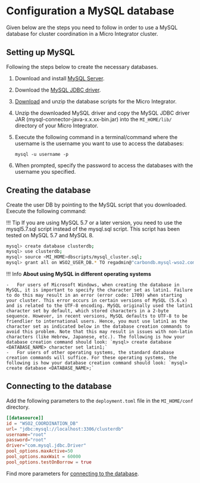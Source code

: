 
# Configuration a MySQL database

Given below are the steps you need to follow in order to use a MySQL database for cluster coordination in a Micro Integrator cluster.

## Setting up MySQL

Following the steps below to create the necessary databases.

1. Download and install [MySQL Server](http://dev.mysql.com/downloads/).
2. Download the [MySQL JDBC driver](http://dev.mysql.com/downloads/connector/j/).
3. [Download](http://wso2.com/integration) and unzip the database scripts for the Micro Integrator.
4. Unzip the downloaded MySQL driver and copy the MySQL JDBC driver JAR (mysql-connector-java-x.x.xx-bin.jar) into the `MI_HOME/lib/` directory of your Micro Integrator.
5. Execute the following command in a terminal/command where the username is the username you want to use to access the databases:

	 `mysql -u username -p`

6. When prompted, specify the password to access the databases with the username you specified.

## Creating the database

Create the user DB by pointing to the MySQL script that you downloaded. Execute the following command:

!!! Tip
	If you are using MySQL 5.7 or a later version, you need to use the mysql5.7.sql script instead of the mysql.sql script. This script has been tested on MySQL 5.7 and MySQL 8.

```bash
mysql> create database clusterdb;
mysql> use clusterdb;
mysql> source <MI_HOME>dbscripts/mysql_cluster.sql;
mysql> grant all on WSO2_USER_DB.* TO regadmin@"carbondb.mysql-wso2.com" identified by "regadmin";
```

!!! Info
	**About using MySQL in different operating systems**

	-	For users of Microsoft Windows, when creating the database in MySQL, it is important to specify the character set as latin1. Failure to do this may result in an error (error code: 1709) when starting your cluster. This error occurs in certain versions of MySQL (5.6.x) and is related to the UTF-8 encoding. MySQL originally used the latin1 character set by default, which stored characters in a 2-byte sequence. However, in recent versions, MySQL defaults to UTF-8 to be friendlier to international users. Hence, you must use latin1 as the character set as indicated below in the database creation commands to avoid this problem. Note that this may result in issues with non-latin characters (like Hebrew, Japanese, etc.). The following is how your database creation command should look: `mysql> create database <DATABASE_NAME> character set latin1;`
	-	For users of other operating systems, the standard database creation commands will suffice. For these operating systems, the following is how your database creation command should look: `mysql> create database <DATABASE_NAME>;`

## Connecting to the database

Add the following parameters to the `deployment.toml` file in the `MI_HOME/conf` directory.

```toml
[[datasource]]
id = "WSO2_COORDINATION_DB"
url= "jdbc:mysql://localhost:3306/clusterdb"
username="root"
password="root"
driver="com.mysql.jdbc.Driver"
pool_options.maxActive=50
pool_options.maxWait = 60000
pool_options.testOnBorrow = true
```

Find more parameters for [connecting to the database](../../../../references/config-catalog/#database-connection).